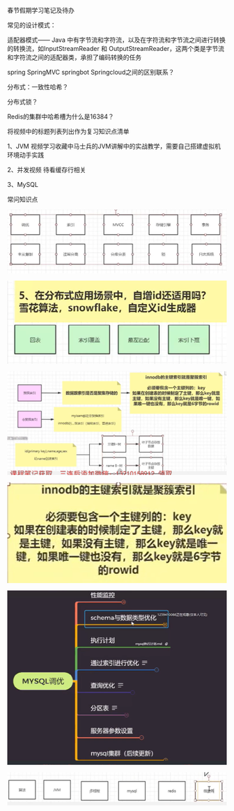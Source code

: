 春节假期学习笔记及待办

常见的设计模式：

适配器模式—— Java 中有字节流和字符流，以及在字符流和字节流之间进行转换的转换流，如InputStreamReader 和 OutputStreamReader，这两个类是字节流和字符流之间的适配器类，承担了编码转换的任务

spring SpringMVC springbot Springcloud之间的区别联系？

分布式：一致性哈希？

分布式锁？

Redis的集群中哈希槽为什么是16384？









将视频中的标题列表列出作为复习知识点清单

1、JVM
视频学习收藏中马士兵的JVM讲解中的实战教学，需要自己搭建虚拟机环境动手实践

2、并发视频
待看缓存行相关


3、MySQL

常问知识点





![0db064e9c458445e8d983063a541590f](0db064e9c458445e8d983063a541590f.png)

![919e3c14540f43d28a0e5cb9a5369c3b](919e3c14540f43d28a0e5cb9a5369c3b.png)



![ee0cf5f3487c42b7b2db812695be32c3](ee0cf5f3487c42b7b2db812695be32c3.png)



![21c906d802eb48a488d5f5e16b06c238](21c906d802eb48a488d5f5e16b06c238.png)



![4ef6d6b3a3994c10a1b9b4825c52d734](4ef6d6b3a3994c10a1b9b4825c52d734.png)



![cd84f0d0ac91490d88f8f32b30080830](cd84f0d0ac91490d88f8f32b30080830.png)



